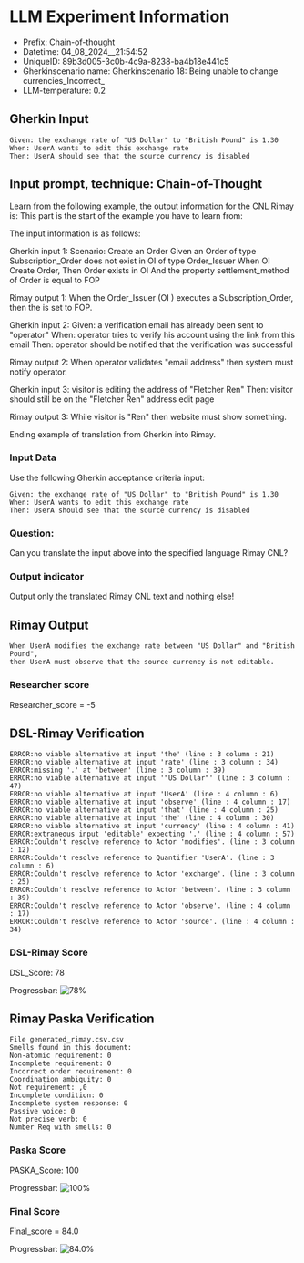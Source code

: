 

# LLM Experiment Information
* Prefix:   Chain-of-thought
* Datetime: 04_08_2024__21:54:52
* UniqueID: 89b3d005-3c0b-4c9a-8238-ba4b18e441c5
* Gherkinscenario name: Gherkinscenario 18: Being unable to change currencies_Incorrect_
* LLM-temperature: 0.2

        

## Gherkin Input
```
Given: the exchange rate of "US Dollar" to "British Pound" is 1.30
When: UserA wants to edit this exchange rate
Then: UserA should see that the source currency is disabled
```
    



## Input prompt, technique: Chain-of-Thought


Learn from the following example, the output information for the CNL Rimay is: 
This part is the start of the example you have to learn from:

The input information is as follows: 

Gherkin input 1:
Scenario: Create an Order
Given an Order of type Subscription_Order does not exist in OI of type Order_Issuer 
When OI Create Order, 
Then Order exists in OI 
And the property settlement_method of Order is equal to FOP


Rimay output 1:
When the Order_Issuer (OI ) executes  a Subscription_Order, 
then the  is set to FOP.


Gherkin input 2:
Given: a verification email has already been sent to "operator"
When: operator tries to verify his account using the link from this email
Then: operator should be notified that the verification was successful

Rimay output 2:
When operator validates "email address" 
then system must notify operator.  
 

Gherkin input 3: 
visitor is editing the address of "Fletcher Ren"
Then: visitor should still be on the "Fletcher Ren" address edit page


Rimay output 3:
While visitor is "Ren" 
then website must show something.


Ending example of translation from Gherkin into Rimay.


### Input Data
Use the following Gherkin acceptance criteria input: 
```
Given: the exchange rate of "US Dollar" to "British Pound" is 1.30
When: UserA wants to edit this exchange rate
Then: UserA should see that the source currency is disabled
```

### Question:
Can you translate the input above into the specified language Rimay CNL?

### Output indicator
Output only the translated Rimay CNL text and nothing else!


## Rimay Output
```
When UserA modifies the exchange rate between "US Dollar" and "British Pound", 
then UserA must observe that the source currency is not editable.
``` 
            

### Researcher score
Researcher_score = -5




## DSL-Rimay Verification
```
ERROR:no viable alternative at input 'the' (line : 3 column : 21)
ERROR:no viable alternative at input 'rate' (line : 3 column : 34)
ERROR:missing '.' at 'between' (line : 3 column : 39)
ERROR:no viable alternative at input '"US Dollar"' (line : 3 column : 47)
ERROR:no viable alternative at input 'UserA' (line : 4 column : 6)
ERROR:no viable alternative at input 'observe' (line : 4 column : 17)
ERROR:no viable alternative at input 'that' (line : 4 column : 25)
ERROR:no viable alternative at input 'the' (line : 4 column : 30)
ERROR:no viable alternative at input 'currency' (line : 4 column : 41)
ERROR:extraneous input 'editable' expecting '.' (line : 4 column : 57)
ERROR:Couldn't resolve reference to Actor 'modifies'. (line : 3 column : 12)
ERROR:Couldn't resolve reference to Quantifier 'UserA'. (line : 3 column : 6)
ERROR:Couldn't resolve reference to Actor 'exchange'. (line : 3 column : 25)
ERROR:Couldn't resolve reference to Actor 'between'. (line : 3 column : 39)
ERROR:Couldn't resolve reference to Actor 'observe'. (line : 4 column : 17)
ERROR:Couldn't resolve reference to Actor 'source'. (line : 4 column : 34)

```
### DSL-Rimay Score
DSL_Score: 78

Progressbar: ![78%](https://progress-bar.dev/78)

            


## Rimay Paska Verification
```
File generated_rimay.csv.csv
Smells found in this document: 
Non-atomic requirement: 0
Incomplete requirement: 0
Incorrect order requirement: 0
Coordination ambiguity: 0
Not requirement: ,0
Incomplete condition: 0
Incomplete system response: 0
Passive voice: 0
Not precise verb: 0
Number Req with smells: 0

```
### Paska Score
PASKA_Score: 100

Progressbar: ![100%](https://progress-bar.dev/100)

            

### Final Score
Final_score = 84.0

Progressbar: ![84.0%](https://progress-bar.dev/84.0)

